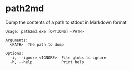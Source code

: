 # path2md

Dump the contents of a path to stdout in Markdown format

```
Usage: path2md.exe [OPTIONS] <PATH>

Arguments:
  <PATH>  The path to dump

Options:
  -i, --ignore <IGNORE>  File globs to ignore
  -h, --help             Print help
```
